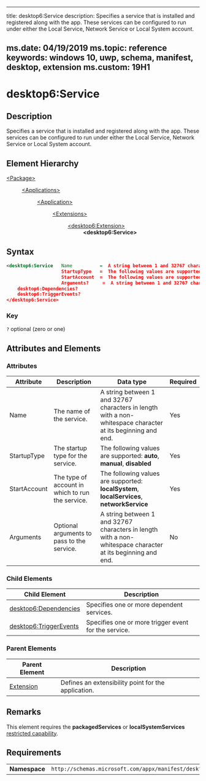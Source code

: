 ﻿---

title: desktop6:Service
description: Specifies a service that is installed and registered along with the app. These services can be configured to run under either the Local Service, Network Service or Local System account.

ms.date: 04/19/2019
ms.topic: reference
keywords: windows 10, uwp, schema, manifest, desktop, extension 
ms.custom: 19H1
---

# desktop6:Service

## Description
Specifies a service that is installed and registered along with the app. These services can be configured to run under either the Local Service, Network Service or Local System account.

## Element Hierarchy
<dl>
<dt><a href="element-package.md">&lt;Package&gt;</a></dt>
<dd>
<dl>
<dt><a href="element-applications.md">&lt;Applications&gt;</a></dt>
<dd>
<dl>
<dt><a href="element-application.md">&lt;Application&gt;</a></dt>
<dd>
<dl>
<dt><a href="element-1-extensions.md">&lt;Extensions&gt;</a></dt>
<dd>
<dl>
<dt><a href="element-desktop6-extension.md">&lt;desktop6:Extension&gt;</a></dt>
<dd><b>&lt;desktop6:Service&gt;</b></dd>
</dl>
</dd>
</dl>
</dd>
</dl>
</dd>
</dl>
</dd>
</dl>


## Syntax
```xml
<desktop6:Service   Name          =  A string between 1 and 32767 characters in length with a non-whitespace character at its beginning and end.
                    StartupType   =  The following values are supported: auto, manual, disabled
                    StartAccount  =  The following values are supported: localSystem, localServices, networkService.
                    Arguments?     =  A string between 1 and 32767 characters in length with a non-whitespace character at its beginning and end. >
    desktop6:Dependencies?
    desktop6:TriggerEvents?
</desktop6:Service>
```

### Key
`?` optional (zero or one)

## Attributes and Elements

### Attributes

| Attribute | Description | Data type | Required |
|-----------|-------------|-----------|----------|
| Name | The name of the service. | A string between 1 and 32767 characters in length with a non-whitespace character at its beginning and end. | Yes |
| StartupType  | The startup type for the service.  | The following values are supported: **auto**, **manual**, **disabled**  | Yes |
| StartAccount | The type of account in which to run the service. | The following values are supported: **localSystem**, **localServices**, **networkService** | Yes |
| Arguments | Optional arguments to pass to the service. | A string between 1 and 32767 characters in length with a non-whitespace character at its beginning and end. | No |

### Child Elements

| Child Element | Description |
|---------------|-------------|
| [desktop6:Dependencies](element-desktop6-dependencies.md) | Specifies one or more dependent services. |  
| [desktop6:TriggerEvents](element-desktop6-triggerevents.md) | Specifies one or more trigger event for the service. |  

### Parent Elements

| Parent Element | Description |
|---------------|-------------|
| [Extension](element-desktop6-extension.md) | Defines an extensibility point for the application. |  


## Remarks

This element requires the **packagedServices** or **localSystemServices** [restricted capability](/windows/uwp/packaging/app-capability-declarations#restricted-capabilities).


## Requirements

|               |                                                             |
|---------------|-------------------------------------------------------------|
| **Namespace** | `http://schemas.microsoft.com/appx/manifest/desktop/windows10/6` |